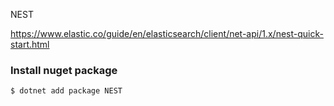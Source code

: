 
NEST

https://www.elastic.co/guide/en/elasticsearch/client/net-api/1.x/nest-quick-start.html


### Install nuget package

    $ dotnet add package NEST